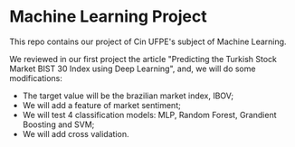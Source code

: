 # Machine Learning Project

This repo contains our project of Cin UFPE's subject of Machine Learning. 

We reviewed in our first project the article "Predicting the Turkish Stock Market BIST 30 Index using Deep Learning", and, we will do some modifications:

- The target value will be the brazilian market index, IBOV;
- We will add a feature of market sentiment;
- We will test 4 classification models: MLP, Random Forest, Grandient Boosting and SVM;
- We will add cross validation. 
